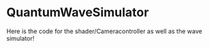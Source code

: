 # QuantumWaveSimulator
Here is the code for the shader/Cameracontroller as well as the wave simulator!
